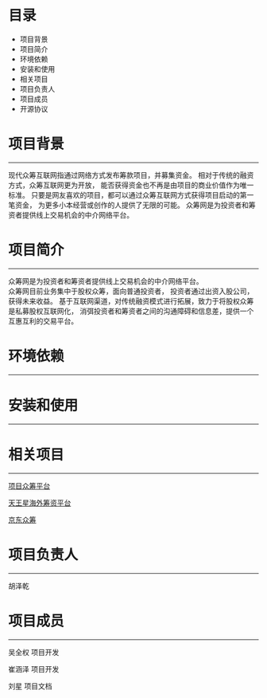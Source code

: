 # 目录
* 项目背景
* 项目简介
* 环境依赖
* 安装和使用
* 相关项目
* 项目负责人
* 项目成员
* 开源协议


# 项目背景
___
现代众筹互联网指通过网络方式发布筹款项目，并募集资金。
相对于传统的融资方式，众筹互联网更为开放，
能否获得资金也不再是由项目的商业价值作为唯一标准。
只要是网友喜欢的项目，都可以通过众筹互联网方式获得项目启动的第一笔资金，
为更多小本经营或创作的人提供了无限的可能。
众筹网是为投资者和筹资者提供线上交易机会的中介网络平台。  

# 项目简介
---
众筹网是为投资者和筹资者提供线上交易机会的中介网络平台。  
众筹网目前业务集中于股权众筹，面向普通投资者，
投资者通过出资入股公司，获得未来收益。
基于互联网渠道，对传统融资模式进行拓展，致力于将股权众筹是私募股权互联网化，
消弭投资者和筹资者之间的沟通障碍和信息差，提供一个互惠互利的交易平台。
# 环境依赖
---
# 安装和使用
---
# 相关项目
---
[项目众筹平台](https://zjtrtx.com/newfindInvestors?source=10001&renqun_youhua=1813582&bd_vid=12000772379182312379)  

[天王星海外筹资平台](https://www.apeplanet.cn/)  

[京东众筹](https://www.jdt.com.cn/finance/)
# 项目负责人
---
胡泽乾
# 项目成员
---
吴全权 项目开发  

崔涵泽 项目开发  

刘星   项目文档  